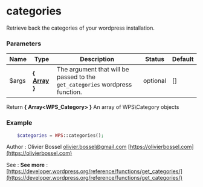 # categories

Retrieve back the categories of your wordpress installation.


### Parameters
Name  |  Type  |  Description  |  Status  |  Default
------------  |  ------------  |  ------------  |  ------------  |  ------------
$args  |  **{ [Array](http://php.net/manual/en/language.types.array.php) }**  |  The argument that will be passed to the `get_categories` wordpress function.  |  optional  |  []

Return **{ Array<WPS_Category> }** An array of WPS\Category objects

### Example
```php
	$categories = WPS::categories();
```
Author : Olivier Bossel [olivier.bossel@gmail.com](mailto:olivier.bossel@gmail.com) [https://olivierbossel.com](https://olivierbossel.com)

See : **See more** : [https://developer.wordpress.org/reference/functions/get_categories/](https://developer.wordpress.org/reference/functions/get_categories/)